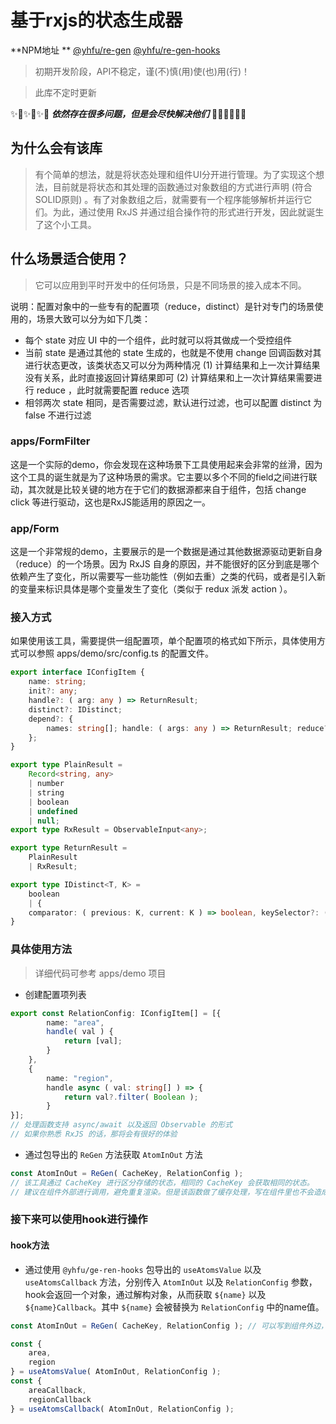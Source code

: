 # 基于rxjs的状态生成器

**NPM地址
** [@yhfu/re-gen](https://www.npmjs.com/package/@yhfu/re-gen)  [@yhfu/re-gen-hooks](https://www.npmjs.com/package/@yhfu/re-gen-hooks)

> 初期开发阶段，API不稳定，谨(不)慎(用)使(也)用(行)！

> 此库不定时更新

✨🌟✨🌟✨🌟 ***依然存在很多问题，但是会尽快解决他们*** 🌟✨🌟✨🌟✨

## 为什么会有该库

> 有个简单的想法，就是将状态处理和组件UI分开进行管理。为了实现这个想法，目前就是将状态和其处理的函数通过对象数组的方式进行声明 (符合SOLID原则) 。有了对象数组之后，就需要有一个程序能够解析并运行它们。为此，通过使用 RxJS 并通过组合操作符的形式进行开发，因此就诞生了这个小工具。

## 什么场景适合使用？

> 它可以应用到平时开发中的任何场景，只是不同场景的接入成本不同。

说明：配置对象中的一些专有的配置项（reduce，distinct）是针对专门的场景使用的，场景大致可以分为如下几类：
- 每个 state 对应 UI 中的一个组件，此时就可以将其做成一个受控组件 
- 当前 state 是通过其他的 state 生成的，也就是不使用 change 回调函数对其进行状态更改，该类状态又可以分为两种情况
   (1) 计算结果和上一次计算结果没有关系，此时直接返回计算结果即可
   (2) 计算结果和上一次计算结果需要进行 reduce ，此时就需要配置 reduce 选项
- 相邻两次 state 相同，是否需要过滤，默认进行过滤，也可以配置 distinct 为 false 不进行过滤

### apps/FormFilter

这是一个实际的demo，你会发现在这种场景下工具使用起来会非常的丝滑，因为这个工具的诞生就是为了这种场景的需求。它主要以多个不同的field之间进行联动，其次就是比较关键的地方在于它们的数据源都来自于组件，包括
change click 等进行驱动，这也是RxJS能适用的原因之一。

### app/Form

这是一个非常规的demo，主要展示的是一个数据是通过其他数据源驱动更新自身（reduce）的一个场景。因为 RxJS 自身的原因，并不能很好的区分到底是哪个依赖产生了变化，所以需要写一些功能性（例如去重）之类的代码，或者是引入新的变量来标识具体是哪个变量发生了变化（类似于 redux 派发 action ）。

### 接入方式

如果使用该工具，需要提供一组配置项，单个配置项的格式如下所示，具体使用方式可以参照 apps/demo/src/config.ts 的配置文件。

```typescript
export interface IConfigItem {
	name: string;
	init?: any;
	handle?: ( arg: any ) => ReturnResult;
	distinct?: IDistinct;
	depend?: {
		names: string[]; handle: ( args: any ) => ReturnResult; reduce?: ( pre: any, val: any ) => any;
	};
}

export type PlainResult =
	Record<string, any>
	| number
	| string
	| boolean
	| undefined
	| null;
export type RxResult = ObservableInput<any>;

export type ReturnResult =
	PlainResult
	| RxResult;

export type IDistinct<T, K> =
	boolean
	| {
	comparator: ( previous: K, current: K ) => boolean, keySelector?: ( value: T ) => K
}
```

### 具体使用方法

> 详细代码可参考 apps/demo 项目

- 创建配置项列表

```typescript
export const RelationConfig: IConfigItem[] = [{
		name: "area",
		handle( val ) {
			return [val];
		}
	}, 
	{
		name: "region",
		handle async ( val: string[] ) => {
			return val?.filter( Boolean );
		}
}];
// 处理函数支持 async/await 以及返回 Observable 的形式
// 如果你熟悉 RxJS 的话，那将会有很好的体验
```

- 通过包导出的 `ReGen` 方法获取 `AtomInOut` 方法

```typescript
const AtomInOut = ReGen( CacheKey, RelationConfig );
// 该工具通过 CacheKey 进行区分存储的状态，相同的 CacheKey 会获取相同的状态。
// 建议在组件外部进行调用，避免重复渲染。但是该函数做了缓存处理，写在组件里也不会造成性能浪费。
```

### 接下来可以使用hook进行操作

#### hook方法

- 通过使用 `@yhfu/ge-ren-hooks` 包导出的 `useAtomsValue` 以及 `useAtomsCallback` 方法，分别传入 `AtomInOut`
  以及 `RelationConfig` 参数，hook会返回一个对象，通过解构对象，从而获取 `${name}` 以及 `${name}Callback`。其中 `${name}`
  会被替换为 `RelationConfig` 中的name值。

```typescript
const AtomInOut = ReGen( CacheKey, RelationConfig ); // 可以写到组件外边，也可以写到组件内部，实际通过 CacheKey 做了缓存的处理

const {
	area,
	region
} = useAtomsValue( AtomInOut, RelationConfig );
const {
	areaCallback,
	regionCallback
} = useAtomsCallback( AtomInOut, RelationConfig );

```


